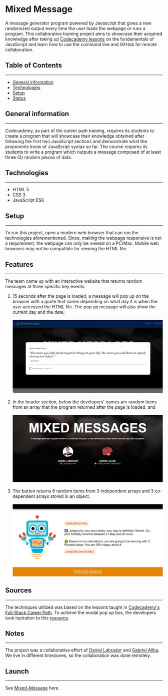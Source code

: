 # **Mixed Message**
A message generator program powered by Javascript that gives a new randomized output every time the user loads the webpage or runs a program. This collaborative training project aims to showcase their acquired knowledge after taking up [Codecademy lessons](https://www.codecademy.com/learn/paths/full-stack-engineer-career-path) on the fundamentals of JavaScript and learn how to use the command line and GitHub for remote collaboration.

## Table of Contents
---
- [General information](#general-information)
- [Technologies](#technologies)
- [Setup](#setup)
- [Status](#status)

## General information
---
Codecademy, as part of the career path training, requires its students to create a program that will showcase their knowledge obtained after following the first two JavaScript sections and demonstrate what the proponents know of JavaScript syntax so far. The course requires its students to write a program which outputs a message composed of at least three (3) random pieces of data.

## Technologies
---
- HTML 5
- CSS 3
- JavaScript ES6

## Setup
---
To run this project, open a modern web browser that can run the technologies aforementioned. Since, making the webpage responsive is not a requirement, the webpage can only be viewed on a PC/Mac. Mobile web browsers may not be compatible for viewing the HTML file.

## Features
---
The team came up with an interactive website that returns random messages at three specific key events:
1. 15 seconds after the page is loaded, a message will pop up on the browser with a quote that varies depending on what day it is when the user accessed the HTML file. The pop up message will also show the current day and the date;<br><br> ![alt text](img\quote.png "Pop up message containing a random quote and current day and date") <br><br>
2. In the header section, below the developers' names are random items from an array that the program returned after the page is loaded; and <br><br> ![alt text](img\developer-activity.png "Random activities below the developers' names")<br><br>
3. The button returns 6 random items from 3 independent arrays and 3 co-dependent arrays stored in an object. <br><br> ![alt text](img\zodiac-bot.png "Sample output of ZodiacBot button")

## Sources
---
The techniques utilized was based on the lessons taught in [Codecademy's Full-Stack Career Path](https://www.codecademy.com/learn/paths/full-stack-engineer-career-path).
To achieve the modal pop up box, the developers took inpiration to this [resource](https://www.w3schools.com/howto/howto_css_modals.asp).

## Notes
---
The project was a collaborative effort of [Daniel Labrador](https://github.com/daniellabrador) and [Gabriel Allba](https://github.com/GabrielAllba). We live in different timezones, so the collaboration was done remotely.

## Launch
---
See [Mixed-Message](https://gabrielallba.github.io/Mixed-Message/) here.
